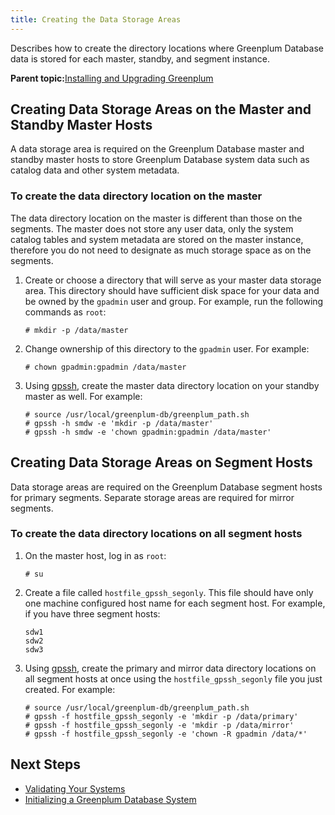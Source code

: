 ```yaml
---
title: Creating the Data Storage Areas 
---
```


Describes how to create the directory locations where Greenplum Database data is stored for each master, standby, and segment instance.

**Parent topic:**[Installing and Upgrading Greenplum](install_guide.html)

## <a id="topic_wqb_1lc_wp"></a>Creating Data Storage Areas on the Master and Standby Master Hosts 

A data storage area is required on the Greenplum Database master and standby master hosts to store Greenplum Database system data such as catalog data and other system metadata.

### <a id="topic_ix1_x1n_tp"></a>To create the data directory location on the master 

The data directory location on the master is different than those on the segments. The master does not store any user data, only the system catalog tables and system metadata are stored on the master instance, therefore you do not need to designate as much storage space as on the segments.

1.  Create or choose a directory that will serve as your master data storage area. This directory should have sufficient disk space for your data and be owned by the `gpadmin` user and group. For example, run the following commands as `root`:

    ```
    # mkdir -p /data/master
    ```

2.  Change ownership of this directory to the `gpadmin` user. For example:

    ```
    # chown gpadmin:gpadmin /data/master
    ```

3.  Using [gpssh](../utility_guide/ref/gpssh.html), create the master data directory location on your standby master as well. For example:

    ```
    # source /usr/local/greenplum-db/greenplum_path.sh 
    # gpssh -h smdw -e 'mkdir -p /data/master'
    # gpssh -h smdw -e 'chown gpadmin:gpadmin /data/master'
    ```


## <a id="topic_plx_zps_vhb"></a>Creating Data Storage Areas on Segment Hosts 

Data storage areas are required on the Greenplum Database segment hosts for primary segments. Separate storage areas are required for mirror segments.

### <a id="topic_tnb_v1n_tp"></a>To create the data directory locations on all segment hosts 

1.  On the master host, log in as `root`:

    ```
    # su
    ```

2.  Create a file called `hostfile_gpssh_segonly`. This file should have only one machine configured host name for each segment host. For example, if you have three segment hosts:

    ```
    sdw1
    sdw2
    sdw3
    ```

3.  Using [gpssh](../utility_guide/ref/gpssh.html), create the primary and mirror data directory locations on all segment hosts at once using the `hostfile_gpssh_segonly` file you just created. For example:

    ```
    # source /usr/local/greenplum-db/greenplum_path.sh 
    # gpssh -f hostfile_gpssh_segonly -e 'mkdir -p /data/primary'
    # gpssh -f hostfile_gpssh_segonly -e 'mkdir -p /data/mirror'
    # gpssh -f hostfile_gpssh_segonly -e 'chown -R gpadmin /data/*'
    ```


## <a id="topic_cwj_hzb_vhb"></a>Next Steps 

-   [Validating Your Systems](validate.html)
-   [Initializing a Greenplum Database System](init_gpdb.html)

